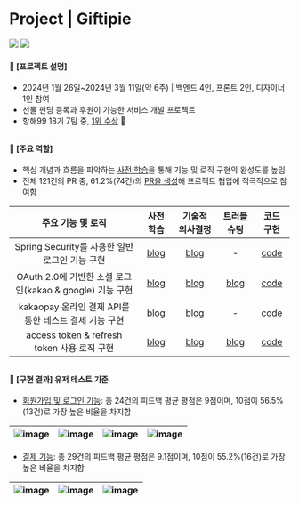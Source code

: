 ####  
# Project | Giftipie
<a href="https://github.com/Gift-For-You-Project/gift-for-you-BE"><img src="https://img.shields.io/badge/[Giftipie]-Team Repository-FF7C7C"/></a> <a href="https://jisulee-shsf.tistory.com/category/%F0%9F%93%8C%20Project%20%7C%20Giftipie"><img src="https://img.shields.io/badge/[Giftipie]-Project Blog-FF7C7C"/></a>
#### 📌 [프로젝트 설명]
- 2024년 1월 26일~2024년 3월 11일(약 6주) | 백엔드 4인, 프론트 2인, 디자이너 1인 참여
- 선물 펀딩 등록과 후원이 가능한 서비스 개발 프로젝트 
- 항해99 18기 7팀 중, [1위 수상](https://github.com/jisulee-shsf/java-spring-boot-project/assets/109773795/f68ffdda-8206-4242-b37f-06e7a3e1bdc7) 🏅
##
#### 📌 [주요 역할]
- 핵심 개념과 흐름을 파악하는 [사전 학습](https://jisulee-shsf.tistory.com/category/%F0%9F%93%8C%20Project%20%7C%20Giftipie/Web%20%26%20Spring)을 통해 기능 및 로직 구현의 완성도를 높임
- 전체 121건의 PR 중, 61.2%(74건)의 [PR을 생성](https://github.com/Gift-For-You-Project/gift-for-you-BE/pulls?page=1&q=is%3Apr+is%3Aclosed+author%3Ajisulee-shsf)해 프로젝트 협업에 적극적으로 참여함

|주요 기능 및 로직|사전 학습|기술적 의사결정|트러블 슈팅|코드 구현|
|:---:|:---:|:---:|:---:|:---:|
|Spring Security를 사용한 일반 로그인 기능 구현　|[blog](https://jisulee-shsf.tistory.com/438)|[blog](https://jisulee-shsf.tistory.com/432)|-|[code](./src/main/java/com/giftforyoube/global/jwt/filter/JwtAuthenticationFilter.java)|
|OAuth 2.0에 기반한 소셜 로그인(kakao & google) 기능 구현　|[blog](https://jisulee-shsf.tistory.com/437)|[blog](https://jisulee-shsf.tistory.com/432)|[blog](https://jisulee-shsf.tistory.com/464)|[code](./src/main/java/com/giftforyoube/user/service)|
|kakaopay 온라인 결제 API를 통한 테스트 결제 기능 구현　|[blog](https://jisulee-shsf.tistory.com/434)|[blog](https://jisulee-shsf.tistory.com/433)|-|[code](./src/main/java/com/giftforyoube/donation/service/DonationService.java)|
|access token & refresh token 사용 로직 구현　|[blog](https://jisulee-shsf.tistory.com/431)|[blog](https://jisulee-shsf.tistory.com/415)|[blog](https://jisulee-shsf.tistory.com/457)|[code](./src/main/java/com/giftforyoube/global/jwt/filter/JwtAuthorizationFilter.java)|
##
#### 📌 [구현 결과] 유저 테스트 기준
- [회원가입 및 로그인 기능](https://jisulee-shsf.tistory.com/455): 총 24건의 피드백 평균 평점은 9점이며, 10점이 56.5%(13건)로 가장 높은 비율을 차지함
  
|![image](https://github.com/jisulee-shsf/java-spring-boot-project/assets/109773795/178c44da-31f7-46c7-a3d2-526c7b01c98f)|![image](https://github.com/jisulee-shsf/java-spring-boot-project/assets/109773795/664328a2-b013-482a-9024-f3517f0b1dd3)|![image](https://github.com/jisulee-shsf/save-postgresql/assets/109773795/9b35f028-3b77-477f-9130-e7f6c7bfdbb8)|![image](https://github.com/jisulee-shsf/save-postgresql/assets/109773795/aad0e02e-745a-4c8b-bba7-4e86bde78a06)|
|:---:|:---:|:---:|:---:|

- [결제 기능](https://jisulee-shsf.tistory.com/462): 총 29건의 피드백 평균 평점은 9.1점이며, 10점이 55.2%(16건)로 가장 높은 비율을 차지함
  
|![image](https://github.com/jisulee-shsf/save-postgresql/assets/109773795/318dd62a-a6b3-47cd-9096-fe976a0251dd)|![image](https://github.com/jisulee-shsf/save-postgresql/assets/109773795/be9832c8-ea19-4f0d-ad0d-f4a778421450)|![image](https://github.com/jisulee-shsf/save-postgresql/assets/109773795/0c48a130-a16b-45cb-a12e-38fd991b58de)|
|:---:|:---:|:---:|

####

